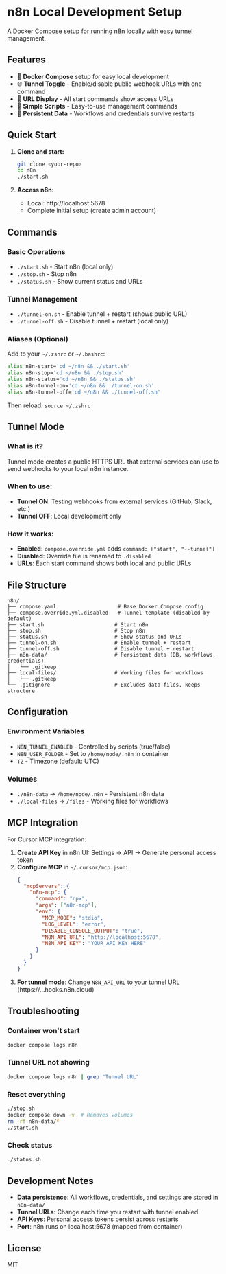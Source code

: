 # n8n Local Development Setup

A Docker Compose setup for running n8n locally with easy tunnel management.

## Features

- 🐳 **Docker Compose** setup for easy local development
- 🌐 **Tunnel Toggle** - Enable/disable public webhook URLs with one command
- 📱 **URL Display** - All start commands show access URLs
- 🔧 **Simple Scripts** - Easy-to-use management commands
- 📁 **Persistent Data** - Workflows and credentials survive restarts

## Quick Start

1. **Clone and start:**
   ```bash
   git clone <your-repo>
   cd n8n
   ./start.sh
   ```

2. **Access n8n:**
   - Local: http://localhost:5678
   - Complete initial setup (create admin account)

## Commands

### Basic Operations
- `./start.sh` - Start n8n (local only)
- `./stop.sh` - Stop n8n
- `./status.sh` - Show current status and URLs

### Tunnel Management
- `./tunnel-on.sh` - Enable tunnel + restart (shows public URL)
- `./tunnel-off.sh` - Disable tunnel + restart (local only)

### Aliases (Optional)
Add to your `~/.zshrc` or `~/.bashrc`:
```bash
alias n8n-start='cd ~/n8n && ./start.sh'
alias n8n-stop='cd ~/n8n && ./stop.sh'
alias n8n-status='cd ~/n8n && ./status.sh'
alias n8n-tunnel-on='cd ~/n8n && ./tunnel-on.sh'
alias n8n-tunnel-off='cd ~/n8n && ./tunnel-off.sh'
```

Then reload: `source ~/.zshrc`

## Tunnel Mode

### What is it?
Tunnel mode creates a public HTTPS URL that external services can use to send webhooks to your local n8n instance.

### When to use:
- **Tunnel ON**: Testing webhooks from external services (GitHub, Slack, etc.)
- **Tunnel OFF**: Local development only

### How it works:
- **Enabled**: `compose.override.yml` adds `command: ["start", "--tunnel"]`
- **Disabled**: Override file is renamed to `.disabled`
- **URLs**: Each start command shows both local and public URLs

## File Structure

```
n8n/
├── compose.yaml                    # Base Docker Compose config
├── compose.override.yml.disabled   # Tunnel template (disabled by default)
├── start.sh                       # Start n8n
├── stop.sh                        # Stop n8n
├── status.sh                      # Show status and URLs
├── tunnel-on.sh                   # Enable tunnel + restart
├── tunnel-off.sh                  # Disable tunnel + restart
├── n8n-data/                      # Persistent data (DB, workflows, credentials)
│   └── .gitkeep
├── local-files/                   # Working files for workflows
│   └── .gitkeep
└── .gitignore                     # Excludes data files, keeps structure
```

## Configuration

### Environment Variables
- `N8N_TUNNEL_ENABLED` - Controlled by scripts (true/false)
- `N8N_USER_FOLDER` - Set to `/home/node/.n8n` in container
- `TZ` - Timezone (default: UTC)

### Volumes
- `./n8n-data` → `/home/node/.n8n` - Persistent n8n data
- `./local-files` → `/files` - Working files for workflows

## MCP Integration

For Cursor MCP integration:

1. **Create API Key** in n8n UI: Settings → API → Generate personal access token
2. **Configure MCP** in `~/.cursor/mcp.json`:
   ```json
   {
     "mcpServers": {
       "n8n-mcp": {
         "command": "npx",
         "args": ["n8n-mcp"],
         "env": {
           "MCP_MODE": "stdio",
           "LOG_LEVEL": "error",
           "DISABLE_CONSOLE_OUTPUT": "true",
           "N8N_API_URL": "http://localhost:5678",
           "N8N_API_KEY": "YOUR_API_KEY_HERE"
         }
       }
     }
   }
   ```
3. **For tunnel mode**: Change `N8N_API_URL` to your tunnel URL (https://...hooks.n8n.cloud)

## Troubleshooting

### Container won't start
```bash
docker compose logs n8n
```

### Tunnel URL not showing
```bash
docker compose logs n8n | grep "Tunnel URL"
```

### Reset everything
```bash
./stop.sh
docker compose down -v  # Removes volumes
rm -rf n8n-data/*
./start.sh
```

### Check status
```bash
./status.sh
```

## Development Notes

- **Data persistence**: All workflows, credentials, and settings are stored in `n8n-data/`
- **Tunnel URLs**: Change each time you restart with tunnel enabled
- **API Keys**: Personal access tokens persist across restarts
- **Port**: n8n runs on localhost:5678 (mapped from container)

## License

MIT
